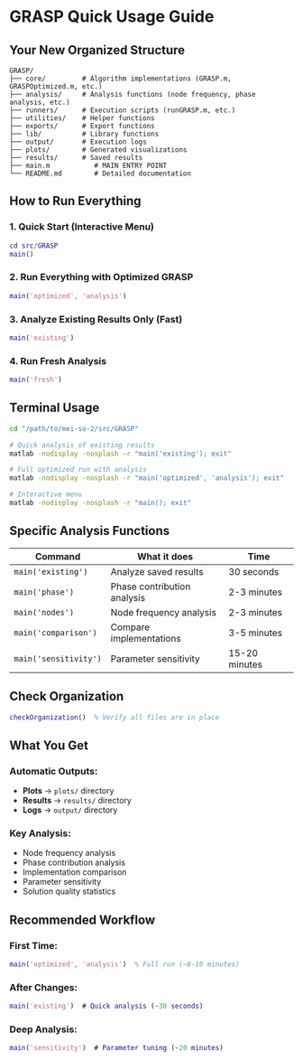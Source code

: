 # GRASP Quick Usage Guide

## **Your New Organized Structure**

```
GRASP/
├── core/         # Algorithm implementations (GRASP.m, GRASPOptimized.m, etc.)
├── analysis/     # Analysis functions (node frequency, phase analysis, etc.)
├── runners/      # Execution scripts (runGRASP.m, etc.)
├── utilities/    # Helper functions
├── exports/      # Export functions
├── lib/          # Library functions
├── output/       # Execution logs
├── plots/        # Generated visualizations  
├── results/      # Saved results
├── main.m           # MAIN ENTRY POINT
└── README.md        # Detailed documentation
```

## **How to Run Everything**

### **1. Quick Start (Interactive Menu)**
```matlab
cd src/GRASP
main()
```

### **2. Run Everything with Optimized GRASP**
```matlab
main('optimized', 'analysis')
```

### **3. Analyze Existing Results Only (Fast)**
```matlab
main('existing')
```

### **4. Run Fresh Analysis**
```matlab
main('fresh')
```

## **Terminal Usage**

```bash
cd "/path/to/mei-so-2/src/GRASP"

# Quick analysis of existing results
matlab -nodisplay -nosplash -r "main('existing'); exit"

# Full optimized run with analysis
matlab -nodisplay -nosplash -r "main('optimized', 'analysis'); exit"

# Interactive menu
matlab -nodisplay -nosplash -r "main(); exit"
```

## **Specific Analysis Functions**

| Command | What it does | Time |
|---------|--------------|------|
| `main('existing')` | Analyze saved results | 30 seconds |
| `main('phase')` | Phase contribution analysis | 2-3 minutes |
| `main('nodes')` | Node frequency analysis | 2-3 minutes |
| `main('comparison')` | Compare implementations | 3-5 minutes |
| `main('sensitivity')` | Parameter sensitivity | 15-20 minutes |

## **Check Organization**

```matlab
checkOrganization()  % Verify all files are in place
```

## **What You Get**

### **Automatic Outputs:**
- **Plots** → `plots/` directory
- **Results** → `results/` directory  
- **Logs** → `output/` directory

### **Key Analysis:**
- Node frequency analysis
- Phase contribution analysis
- Implementation comparison
- Parameter sensitivity
- Solution quality statistics

## **Recommended Workflow**

### **First Time:**
```matlab
main('optimized', 'analysis')  % Full run (~8-10 minutes)
```

### **After Changes:**
```matlab
main('existing')  # Quick analysis (~30 seconds)
```

### **Deep Analysis:**
```matlab
main('sensitivity')  # Parameter tuning (~20 minutes)
```